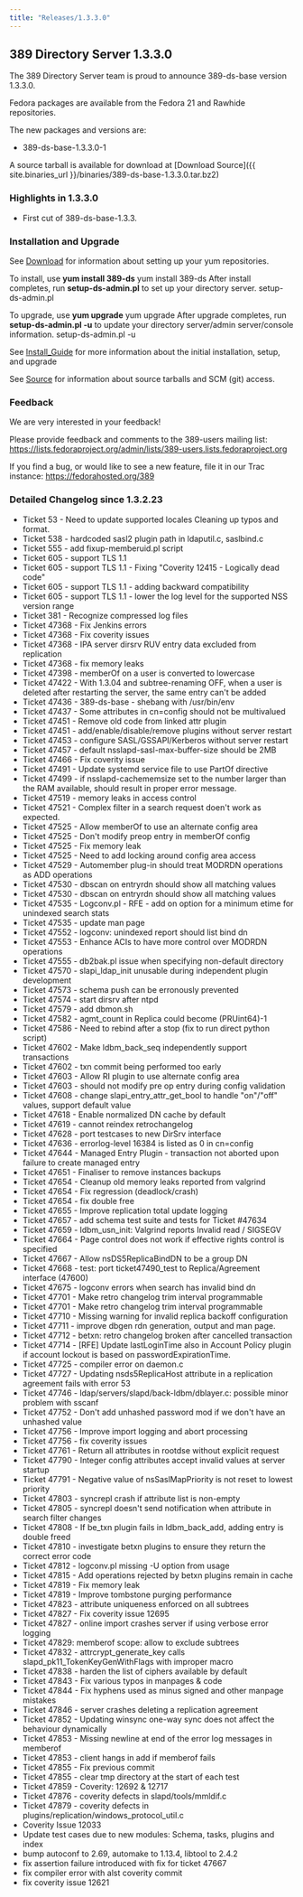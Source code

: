 ```yaml
---
title: "Releases/1.3.3.0"
---
```

389 Directory Server 1.3.3.0
-----------------------------

The 389 Directory Server team is proud to announce 389-ds-base version 1.3.3.0.

Fedora packages are available from the Fedora 21 and Rawhide repositories.

The new packages and versions are:

-   389-ds-base-1.3.3.0-1

A source tarball is available for download at [Download Source]({{ site.binaries_url }}/binaries/389-ds-base-1.3.3.0.tar.bz2)

### Highlights in 1.3.3.0

-   First cut of 389-ds-base-1.3.3.

### Installation and Upgrade

See [Download](../download.html) for information about setting up your yum repositories.

To install, use **yum install 389-ds** yum install 389-ds After install completes, run **setup-ds-admin.pl** to set up your directory server. setup-ds-admin.pl

To upgrade, use **yum upgrade** yum upgrade After upgrade completes, run **setup-ds-admin.pl -u** to update your directory server/admin server/console information. setup-ds-admin.pl -u

See [Install\_Guide](../legacy/install-guide.html) for more information about the initial installation, setup, and upgrade

See [Source](../development/source.html) for information about source tarballs and SCM (git) access.

### Feedback

We are very interested in your feedback!

Please provide feedback and comments to the 389-users mailing list: <https://lists.fedoraproject.org/admin/lists/389-users.lists.fedoraproject.org>

If you find a bug, or would like to see a new feature, file it in our Trac instance: <https://fedorahosted.org/389>

### Detailed Changelog since 1.3.2.23

-   Ticket 53    - Need to update supported locales Cleaning up typos and format.
-   Ticket 538   - hardcoded sasl2 plugin path in ldaputil.c, saslbind.c
-   Ticket 555   - add fixup-memberuid.pl script
-   Ticket 605   - support TLS 1.1
-   Ticket 605   - support TLS 1.1 - Fixing "Coverity 12415 - Logically dead code"
-   Ticket 605   - support TLS 1.1 - adding backward compatibility
-   Ticket 605   - support TLS 1.1 - lower the log level for the supported NSS version range
-   Ticket 381   - Recognize compressed log files
-   Ticket 47368 - Fix Jenkins errors
-   Ticket 47368 - Fix coverity issues
-   Ticket 47368 - IPA server dirsrv RUV entry data excluded from replication
-   Ticket 47368 - fix memory leaks
-   Ticket 47398 - memberOf on a user is converted to lowercase
-   Ticket 47422 - With 1.3.04 and subtree-renaming OFF, when a user is deleted after restarting the server, the same entry can't be added
-   Ticket 47436 - 389-ds-base - shebang with /usr/bin/env
-   Ticket 47437 - Some attributes in cn=config should not be multivalued
-   Ticket 47451 - Remove old code from linked attr plugin
-   Ticket 47451 - add/enable/disable/remove plugins without server restart
-   Ticket 47453 - configure SASL/GSSAPI/Kerberos without server restart
-   Ticket 47457 - default nsslapd-sasl-max-buffer-size should be 2MB
-   Ticket 47466 - Fix coverity issue
-   Ticket 47491 - Update systemd service file to use PartOf directive
-   Ticket 47499 - if nsslapd-cachememsize set to the number larger than the RAM available, should result in proper error message.
-   Ticket 47519 - memory leaks in access control
-   Ticket 47521 - Complex filter in a search request doen't work as expected.
-   Ticket 47525 - Allow memberOf to use an alternate config area
-   Ticket 47525 - Don't modify preop entry in memberOf config
-   Ticket 47525 - Fix memory leak
-   Ticket 47525 - Need to add locking around config area access
-   Ticket 47529 - Automember plug-in should treat MODRDN operations as ADD operations
-   Ticket 47530 - dbscan on entryrdn should show all matching values
-   Ticket 47530 - dbscan on entryrdn should show all matching values
-   Ticket 47535 - Logconv.pl - RFE - add on option for a minimum etime for unindexed search stats
-   Ticket 47535 - update man page
-   Ticket 47552 - logconv: unindexed report should list bind dn
-   Ticket 47553 - Enhance ACIs to have more control over MODRDN operations
-   Ticket 47555 - db2bak.pl issue when specifying non-default directory
-   Ticket 47570 - slapi_ldap_init unusable during independent plugin development
-   Ticket 47573 - schema push can be erronously prevented
-   Ticket 47574 - start dirsrv after ntpd
-   Ticket 47579 - add dbmon.sh
-   Ticket 47582 - agmt_count in Replica could become (PRUint64)-1
-   Ticket 47586 - Need to rebind after a stop (fix to run direct python script)
-   Ticket 47602 - Make ldbm_back_seq independently support transactions
-   Ticket 47602 - txn commit being performed too early
-   Ticket 47603 - Allow RI plugin to use alternate config area
-   Ticket 47603 - should not modify pre op entry during config validation
-   Ticket 47608 - change slapi_entry_attr_get_bool to handle "on"/"off" values, support default value
-   Ticket 47618 - Enable normalized DN cache by default
-   Ticket 47619 - cannot reindex retrochangelog
-   Ticket 47628 - port testcases to new DirSrv interface
-   Ticket 47636 - errorlog-level 16384 is listed as 0 in cn=config
-   Ticket 47644 - Managed Entry Plugin - transaction not aborted upon failure to create managed entry
-   Ticket 47651 - Finaliser to remove instances backups
-   Ticket 47654 - Cleanup old memory leaks reported from valgrind
-   Ticket 47654 - Fix regression (deadlock/crash)
-   Ticket 47654 - fix double free
-   Ticket 47655 - Improve replication total update logging
-   Ticket 47657 - add schema test suite and tests for Ticket #47634
-   Ticket 47659 - ldbm_usn_init: Valgrind reports Invalid read / SIGSEGV
-   Ticket 47664 - Page control does not work if effective rights control is specified
-   Ticket 47667 - Allow nsDS5ReplicaBindDN to be a group DN
-   Ticket 47668 - test: port ticket47490_test to Replica/Agreement interface (47600)
-   Ticket 47675 - logconv errors when search has invalid bind dn
-   Ticket 47701 - Make retro changelog trim interval programmable
-   Ticket 47701 - Make retro changelog trim interval programmable
-   Ticket 47710 - Missing warning for invalid replica backoff configuration
-   Ticket 47711 - improve dbgen rdn generation, output and man page.
-   Ticket 47712 - betxn: retro changelog broken after cancelled transaction
-   Ticket 47714 - [RFE] Update lastLoginTime also in Account Policy plugin if account lockout is based on passwordExpirationTime.
-   Ticket 47725 - compiler error on daemon.c
-   Ticket 47727 - Updating nsds5ReplicaHost attribute in a replication agreement fails with error 53
-   Ticket 47746 - ldap/servers/slapd/back-ldbm/dblayer.c: possible minor problem with sscanf
-   Ticket 47752 - Don't add unhashed password mod if we don't have an unhashed value
-   Ticket 47756 - Improve import logging and abort processing
-   Ticket 47756 - fix coverity issues
-   Ticket 47761 - Return all attributes in rootdse without explicit request
-   Ticket 47790 - Integer config attributes accept invalid  values at server startup
-   Ticket 47791 - Negative value of nsSaslMapPriority is not  reset to lowest priority
-   Ticket 47803 - syncrepl crash if attribute list is non-empty
-   Ticket 47805 - syncrepl doesn't send notification when attribute in search filter changes
-   Ticket 47808 - If be_txn plugin fails in ldbm_back_add, adding entry is double freed
-   Ticket 47810 - investigate betxn plugins to ensure they  return the correct error code
-   Ticket 47812 - logconv.pl missing -U option from usage
-   Ticket 47815 - Add operations rejected by betxn plugins remain in cache
-   Ticket 47819 - Fix memory leak
-   Ticket 47819 - Improve tombstone purging performance
-   Ticket 47823 - attribute uniqueness enforced on all subtrees
-   Ticket 47827 - Fix coverity issue 12695
-   Ticket 47827 - online import crashes server if using verbose error logging
-   Ticket 47829: memberof scope: allow to exclude subtrees
-   Ticket 47832 - attrcrypt_generate_key calls slapd_pk11_TokenKeyGenWithFlags with improper macro
-   Ticket 47838 - harden the list of ciphers available by default
-   Ticket 47843 - Fix various typos in manpages & code
-   Ticket 47844 - Fix hyphens used as minus signed and other manpage mistakes
-   Ticket 47846 - server crashes deleting a replication agreement
-   Ticket 47852 - Updating winsync one-way sync does not affect the behaviour dynamically
-   Ticket 47853 - Missing newline at end of the error log messages in memberof
-   Ticket 47853 - client hangs in add if memberof fails
-   Ticket 47855 - Fix previous commit
-   Ticket 47855 - clear tmp directory at the start of each test
-   Ticket 47859 - Coverity: 12692 & 12717
-   Ticket 47876 - coverity defects in slapd/tools/mmldif.c
-   Ticket 47879 - coverity defects in plugins/replication/windows_protocol_util.c
-   Coverity Issue 12033
-   Update test cases due to new modules: Schema, tasks, plugins and index
-   bump autoconf to 2.69, automake to 1.13.4, libtool to 2.4.2
-   fix assertion failure introduced with fix for ticket 47667
-   fix compiler error with alst coverity commit
-   fix coverity issue 12621
